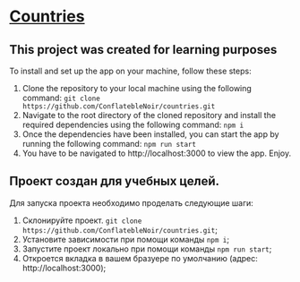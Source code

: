 # [Countries](https://gitname.github.io/countries)

## This project was created for learning purposes

To install and set up the app on your machine, follow these steps:
1. Clone the repository to your local machine using the following command:
   `git clone https://github.com/ConflatebleNoir/countries.git`
2. Navigate to the root directory of the cloned repository and install the required dependencies using the following command:
   `npm i`
3. Once the dependencies have been installed, you can start the app by running the following command:
   `npm run start`
4. You have to be navigated to http://localhost:3000 to view the app. Enjoy.

## Проект создан для учебных целей.
Для запуска проекта необходимо проделать следующие шаги:
1. Склонируйте проект. `git clone https://github.com/ConflatebleNoir/countries.git`;
2. Установите зависимости при помощи команды `npm i`;
3. Запустите проект локально при помощи команды `npm run start`;
4. Откроется вкладка в вашем бразуере по умолчанию (адрес: http://localhost:3000);